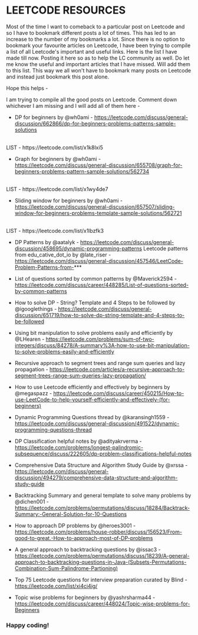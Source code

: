 # LEETCODE RESOURCES
Most of the time I want to comeback to a particular post on Leetcode and so I have to bookmark different posts a lot of times. This has led to an increase to the number of my bookmarks a lot. Since there is no option to bookmark your favourite articles on Leetcode, I have been trying to compile a list of all Leetcode's important and useful links. Here is the list I have made till now. Posting it here so as to help the LC community as well. Do let me know the useful and important articles that I have missed. Will add them to this list. This way we all won't have to bookmark many posts on Leetcode and instead just bookmark this post alone.

Hope this helps -

I am trying to compile all the good posts on Leetcode. Comment down whichever I am missing and I will add all of them here -

- DP for beginners by @wh0ami - https://leetcode.com/discuss/general-discussion/662866/dp-for-beginners-problems-patterns-sample-solutions
<br>
LIST - https://leetcode.com/list/x1k8lxi5

- Graph for beginners by @wh0ami - https://leetcode.com/discuss/general-discussion/655708/graph-for-beginners-problems-pattern-sample-solutions/562734
<br>
LIST - https://leetcode.com/list/x1wy4de7

- Sliding window for beginners by @wh0ami - https://leetcode.com/discuss/general-discussion/657507/sliding-window-for-beginners-problems-template-sample-solutions/562721
<br>
LIST - https://leetcode.com/list/x1lbzfk3

- DP Patterns by @aatalyk - https://leetcode.com/discuss/general-discussion/458695/dynamic-programming-patterns
Leetcode patterns from edu_cative_dot_io by @late_riser - https://leetcode.com/discuss/general-discussion/457546/LeetCode-Problem-Patterns-from-***

- List of questions sorted by common patterns by @Maverick2594 - https://leetcode.com/discuss/career/448285/List-of-questions-sorted-by-common-patterns

- How to solve DP - String? Template and 4 Steps to be followed by @igooglethings - https://leetcode.com/discuss/general-discussion/651719/how-to-solve-dp-string-template-and-4-steps-to-be-followed

- Using bit manipulation to solve problems easily and efficiently by @LHearen - https://leetcode.com/problems/sum-of-two-integers/discuss/84278/A-summary%3A-how-to-use-bit-manipulation-to-solve-problems-easily-and-efficiently

- Recursive approach to segment trees and range sum queries and lazy propagation - https://leetcode.com/articles/a-recursive-approach-to-segment-trees-range-sum-queries-lazy-propagation/

- How to use Leetcode efficiently and effectively by beginners by @megaspazz - https://leetcode.com/discuss/career/450215/How-to-use-LeetCode-to-help-yourself-efficiently-and-effectively-(for-beginners)

- Dynamic Programming Questions thread by @karansingh1559 - https://leetcode.com/discuss/general-discussion/491522/dynamic-programming-questions-thread

- DP Classification helpful notes by @adityakrverma - https://leetcode.com/problems/longest-palindromic-subsequence/discuss/222605/dp-problem-classifications-helpful-notes

- Comprehensive Data Structure and Algorithm Study Guide by @xrssa - https://leetcode.com/discuss/general-discussion/494279/comprehensive-data-structure-and-algorithm-study-guide

- Backtracking Summary and general template to solve many problems by @dichen001 - https://leetcode.com/problems/permutations/discuss/18284/Backtrack-Summary:-General-Solution-for-10-Questions

- How to approach DP problems by @heroes3001 - https://leetcode.com/problems/house-robber/discuss/156523/From-good-to-great.-How-to-approach-most-of-DP-problems

- A general approach to backtracking questions by @issac3 - https://leetcode.com/problems/permutations/discuss/18239/A-general-approach-to-backtracking-questions-in-Java-(Subsets-Permutations-Combination-Sum-Palindrome-Partioning)

- Top 75 Leetcode questions for interview preparation curated by Blind - https://leetcode.com/list/xi4ci4ig/

- Topic wise problems for beginners by @yashrsharma44 - https://leetcode.com/discuss/career/448024/Topic-wise-problems-for-Beginners

### Happy coding!